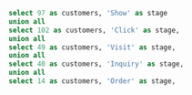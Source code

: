 ```sql funnel_data
select 97 as customers, 'Show' as stage
union all
select 102 as customers, 'Click' as stage,
union all
select 49 as customers, 'Visit' as stage,
union all
select 40 as customers, 'Inquiry' as stage,
union all
select 14 as customers, 'Order' as stage,
```

<FunnelChart 
    data={funnel_data} 
    nameCol=stage 
    valueCol=customers 
    title="Funnel Chart" 
    subtitle="Simple Funnel Chart" 
/>

<FunnelChart 
    data={funnel_data} 
    nameCol=stage 
    valueCol=customers 
    title="No subtitle" 
/>

<FunnelChart 
    data={funnel_data} 
    nameCol=stage 
    valueCol=customers 
    subtitle="Only subtitle" 
/>

<FunnelChart 
    data={funnel_data} 
    nameCol=stage 
    valueCol=customers 
/>

<FunnelChart 
    data={funnel_data} 
    nameCol=stage 
    valueCol=customers
    legend=false
/>

<FunnelChart 
    data={funnel_data} 
    nameCol=stage 
    valueCol=customers 
    title="Funnel Chart" 
    subtitle="Descending" 
    funnelSort="Descending"
/>

<FunnelChart 
    data={funnel_data} 
    nameCol=stage 
    valueCol=customers 
    title="Funnel Chart" 
    subtitle="Ascending" 
    outlineColor="white" 
    funnelSort="ascending"
/>

<FunnelChart 
    data={funnel_data} 
    nameCol=stage 
    valueCol=customers 
    title="Funnel Chart" 
    subtitle="Right Aligned" 
    outlineColor="white" 
    funnelAlign="right"
/>

<FunnelChart 
    data={funnel_data} 
    nameCol=stage 
    valueCol=customers 
    title="Funnel Chart" 
    subtitle="Left Aligned" 
    outlineColor="white" 
    funnelAlign="left"
/>

<FunnelChart 
    data={funnel_data} 
    nameCol=stage 
    valueCol=customers 
    title="Funnel Chart" 
    subtitle="Funnel with Percent" 
    showPercent=true
/>

